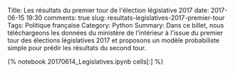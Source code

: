 ﻿Title: Les résultats du premier tour de l'élection législative 2017
date: 2017-06-15 19:30
comments: true
slug: resultats-legislatives-2017-premier-tour
Tags: Politique française
Category: Python
Summary: Dans ce billet, nous téléchargeons les données du ministère de l'intérieur à l'issue du premier tour des élections législatives 2017 et proposons un modèle probabiliste simple pour prédir les résultats du second tour.

{% notebook 20170614_Legislatives.ipynb cells[:] %}
